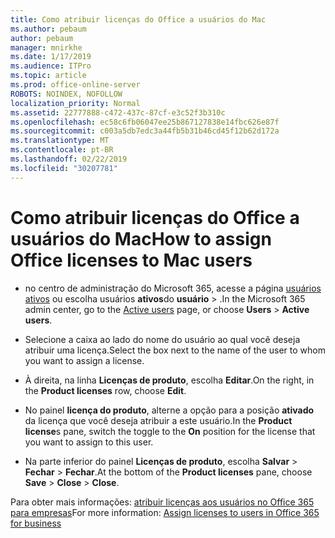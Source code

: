 ```yaml
---
title: Como atribuir licenças do Office a usuários do Mac
ms.author: pebaum
author: pebaum
manager: mnirkhe
ms.date: 1/17/2019
ms.audience: ITPro
ms.topic: article
ms.prod: office-online-server
ROBOTS: NOINDEX, NOFOLLOW
localization_priority: Normal
ms.assetid: 22777888-c472-437c-87cf-e3c52f3b310c
ms.openlocfilehash: ec58c6fb06047ee25b867127838e14fbc626e87f
ms.sourcegitcommit: c003a5db7edc3a44fb5b31b46cd45f12b62d172a
ms.translationtype: MT
ms.contentlocale: pt-BR
ms.lasthandoff: 02/22/2019
ms.locfileid: "30207781"
---
```

# <a name="how-to-assign-office-licenses-to-mac-users"></a><span data-ttu-id="4570a-102">Como atribuir licenças do Office a usuários do Mac</span><span class="sxs-lookup"><span data-stu-id="4570a-102">How to assign Office licenses to Mac users</span></span>

- <span data-ttu-id="4570a-103">no centro de administração do Microsoft 365, acesse a página [usuários ativos](https://go.microsoft.com/fwlink/p/?linkid=834822) ou escolha usuários **ativos**do **usuário** \> .</span><span class="sxs-lookup"><span data-stu-id="4570a-103">In the Microsoft 365 admin center, go to the [Active users](https://go.microsoft.com/fwlink/p/?linkid=834822) page, or choose **Users** \> **Active users**.</span></span>
    
- <span data-ttu-id="4570a-104">Selecione a caixa ao lado do nome do usuário ao qual você deseja atribuir uma licença.</span><span class="sxs-lookup"><span data-stu-id="4570a-104">Select the box next to the name of the user to whom you want to assign a license.</span></span>
    
- <span data-ttu-id="4570a-105">À direita, na linha **Licenças de produto**, escolha **Editar**.</span><span class="sxs-lookup"><span data-stu-id="4570a-105">On the right, in the **Product licenses** row, choose **Edit**.</span></span>
    
- <span data-ttu-id="4570a-106">No painel **licença do produto**, alterne a opção para a posição **ativado** da licença que você deseja atribuir a este usuário.</span><span class="sxs-lookup"><span data-stu-id="4570a-106">In the **Product license**s pane, switch the toggle to the **On** position for the license that you want to assign to this user.</span></span> 
    
- <span data-ttu-id="4570a-107">Na parte inferior do painel **Licenças de produto**, escolha **Salvar** \> **Fechar** \> **Fechar**.</span><span class="sxs-lookup"><span data-stu-id="4570a-107">At the bottom of the **Product licenses** pane, choose **Save** \> **Close** \> **Close**.</span></span>
    
<span data-ttu-id="4570a-108">Para obter mais informações: [atribuir licenças aos usuários no Office 365 para empresas](https://docs.microsoft.com/office365/admin/subscriptions-and-billing/assign-licenses-to-users)</span><span class="sxs-lookup"><span data-stu-id="4570a-108">For more information: [Assign licenses to users in Office 365 for business](https://docs.microsoft.com/office365/admin/subscriptions-and-billing/assign-licenses-to-users)</span></span>
  

